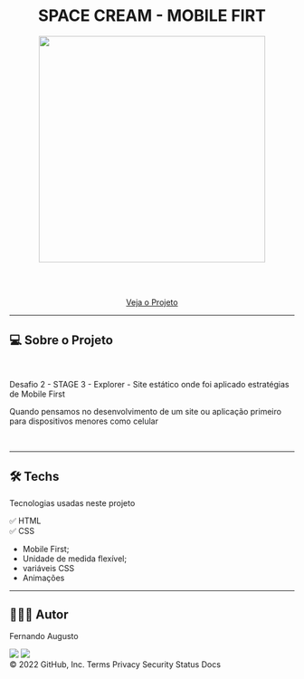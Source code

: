 <h1 align="center">SPACE CREAM - MOBILE FIRT</h1>


<p text  align="center"> 
<img width="400" src= "./image/animation.gif"> 
</p>


<br><br>
<p align="center"> 
    <a href="https://fernandoaugustodev.github.io/Treine.me/" target="_blank" >Veja o Projeto</a>
</p>
<hr>

## 💻 Sobre o Projeto
<br>


<p>Desafio 2 - STAGE 3 - Explorer - Site estático onde foi aplicado estratégias de Mobile First
</p>


<p>Quando pensamos no desenvolvimento de um site ou aplicação primeiro para dispositivos menores como celular</p>

<br>
<hr>

## 🛠 Techs

Tecnologias usadas neste projeto

✅ HTML <br>
✅ CSS
   - Mobile First;
   - Unidade de medida flexível;
   - variáveis CSS
   - Animações
   
---

## 👨🏼‍💻 Autor

Fernando Augusto 

 <a href = "mailto:fernandoaugusto883@gmail.com"><img src="https://img.shields.io/badge/-Gmail-%23333?style=for-the-badge&logo=gmail&logoColor=white"        target="_blank"></a>
 <a href="https://www.linkedin.com/in/fernando-augusto-a4ab42164/" target="_blank"><img src="https://img.shields.io/badge/-LinkedIn-%230077B5?style=for-the-badge&logo=linkedin&logoColor=white" target="_blank"></a> 
<br>
© 2022 GitHub, Inc.
Terms Privacy Security Status Docs
